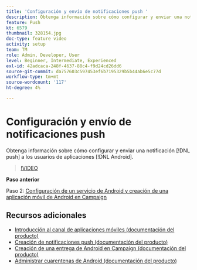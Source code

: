 ```yaml
---
title: 'Configuración y envío de notificaciones push '
description: Obtenga información sobre cómo configurar y enviar una notificación push a usuarios de aplicaciones de Android.
feature: Push
kt: 6579
thumbnail: 328154.jpg
doc-type: feature video
activity: setup
team: TM
role: Admin, Developer, User
level: Beginner, Intermediate, Experienced
exl-id: 42adcaca-248f-4637-88c4-f9d24cd26dd6
source-git-commit: da757603c597453ef6b7195329b5b44ab6e5c77d
workflow-type: tm+mt
source-wordcount: '117'
ht-degree: 4%

---
```


# Configuración y envío de notificaciones push

Obtenga información sobre cómo configurar y enviar una notificación [!DNL push] a los usuarios de aplicaciones [!DNL Android].

>[!VIDEO](https://video.tv.adobe.com/v/328154?quality=12)

**Paso anterior**

Paso 2: [Configuración de un servicio de Android y creación de una aplicación móvil de Android en Campaign](/help/tutorial-getting-started-with-push-notifications-for-android/configuring-an-android-service-in-campaign.md)

## Recursos adicionales

* [Introducción al canal de aplicaciones móviles (documentación del producto)](https://experienceleague.adobe.com/docs/campaign-classic/using/sending-messages/sending-push-notifications/about-mobile-app-channel.html#about-mobile-app-channel)
* [Creación de notificaciones push (documentación del producto)](https://experienceleague.adobe.com/docs/campaign-classic/using/sending-messages/sending-push-notifications/creating-notifications.html#sending-messages)
* [Creación de una entrega de Android en Campaign (documentación del producto)](https://experienceleague.adobe.com/docs/campaign-classic/using/sending-messages/sending-push-notifications/configure-the-mobile-app/configuring-the-mobile-application-android.html#creating-android-delivery)
* [Administrar cuarentenas de Android (documentación del producto)](https://experienceleague.adobe.com/docs/campaign-classic/using/sending-messages/monitoring-deliveries/understanding-quarantine-management.html#android-quarantine)
